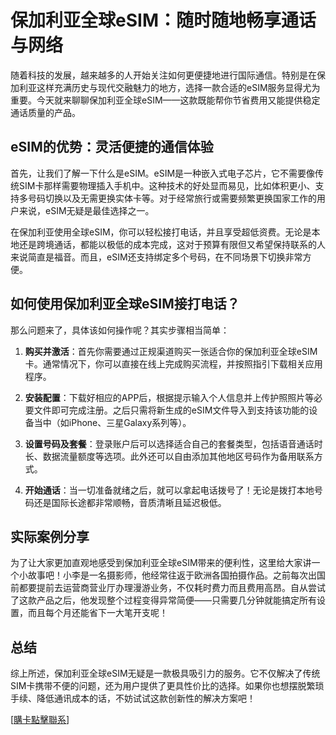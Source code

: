 # 保加利亚全球eSIM：随时随地畅享通话与网络

随着科技的发展，越来越多的人开始关注如何更便捷地进行国际通信。特别是在保加利亚这样充满历史与现代交融魅力的地方，选择一款合适的eSIM服务显得尤为重要。今天就来聊聊保加利亚全球eSIM——这款既能帮你节省费用又能提供稳定通话质量的产品。

## eSIM的优势：灵活便捷的通信体验

首先，让我们了解一下什么是eSIM。eSIM是一种嵌入式电子芯片，它不需要像传统SIM卡那样需要物理插入手机中。这种技术的好处显而易见，比如体积更小、支持多号码切换以及无需更换实体卡等。对于经常旅行或需要频繁更换国家工作的用户来说，eSIM无疑是最佳选择之一。

在保加利亚使用全球eSIM，你可以轻松接打电话，并且享受超低资费。无论是本地还是跨境通话，都能以极低的成本完成，这对于预算有限但又希望保持联系的人来说简直是福音。而且，eSIM还支持绑定多个号码，在不同场景下切换非常方便。

## 如何使用保加利亚全球eSIM接打电话？

那么问题来了，具体该如何操作呢？其实步骤相当简单：

1. **购买并激活**：首先你需要通过正规渠道购买一张适合你的保加利亚全球eSIM卡。通常情况下，你可以直接在线上完成购买流程，并按照指引下载相关应用程序。
   
2. **安装配置**：下载好相应的APP后，根据提示输入个人信息并上传护照照片等必要文件即可完成注册。之后只需将新生成的eSIM文件导入到支持该功能的设备当中（如iPhone、三星Galaxy系列等）。

3. **设置号码及套餐**：登录账户后可以选择适合自己的套餐类型，包括语音通话时长、数据流量额度等选项。此外还可以自由添加其他地区号码作为备用联系方式。

4. **开始通话**：当一切准备就绪之后，就可以拿起电话拨号了！无论是拨打本地号码还是国际长途都非常顺畅，音质清晰且延迟极低。

## 实际案例分享

为了让大家更加直观地感受到保加利亚全球eSIM带来的便利性，这里给大家讲一个小故事吧！小李是一名摄影师，他经常往返于欧洲各国拍摄作品。之前每次出国前都要提前去运营商营业厅办理漫游业务，不仅耗时费力而且费用高昂。自从尝试了这款产品之后，他发现整个过程变得异常简便——只需要几分钟就能搞定所有设置，而且每个月还能省下一大笔开支呢！

## 总结

综上所述，保加利亚全球eSIM无疑是一款极具吸引力的服务。它不仅解决了传统SIM卡携带不便的问题，还为用户提供了更具性价比的选择。如果你也想摆脱繁琐手续、降低通讯成本的话，不妨试试这款创新性的解决方案吧！

[[購卡點擊聯系](https://t.me/s/esim1088)]